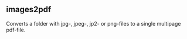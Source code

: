 ## images2pdf
Converts a folder with jpg-, jpeg-, jp2- or png-files to a single multipage pdf-file.
